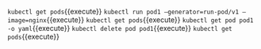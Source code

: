 `kubectl get pods`{{execute}}
`kubectl run pod1 –generator=run-pod/v1 –image=nginx`{{execute}}
`kubectl get pods`{{execute}}
`kubectl get pod pod1 -o yaml`{{execute}}
`kubectl delete pod pod1`{{execute}}
`kubectl get pods`{{execute}}
